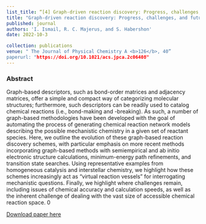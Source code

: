 ```yaml
---
list_title: “[4] Graph-driven reaction discovery: Progress, challenges, and future opportunities"
title: "Graph-driven reaction discovery: Progress, challenges, and future opportunities"
published: journal
authors: 'I. Ismail, R. C. Majerus, and S. Habershon'
date: 2022-10-3

collection: publications
venue: " The Journal of Physical Chemistry A <b>126</b>, 40”
paperurl: "https://doi.org/10.1021/acs.jpca.2c06408"
---
```

<h3>Abstract</h3>
Graph-based descriptors, such as bond-order matrices and adjacency matrices, offer a simple and compact way of categorizing molecular structures; furthermore, such descriptors can be readily used to catalog chemical reactions (i.e., bond-making and -breaking). As such, a number of graph-based methodologies have been developed with the goal of automating the process of generating chemical reaction network models describing the possible mechanistic chemistry in a given set of reactant species. Here, we outline the evolution of these graph-based reaction discovery schemes, with particular emphasis on more recent methods incorporating graph-based methods with semiempirical and ab initio electronic structure calculations, minimum-energy path refinements, and transition state searches. Using representative examples from homogeneous catalysis and interstellar chemistry, we highlight how these schemes increasingly act as “virtual reaction vessels” for interrogating mechanistic questions. Finally, we highlight where challenges remain, including issues of chemical accuracy and calculation speeds, as well as the inherent challenge of dealing with the vast size of accessible chemical reaction space.
0

[Download paper here](http://idilismail.github.io/files/paper4.pdf)
